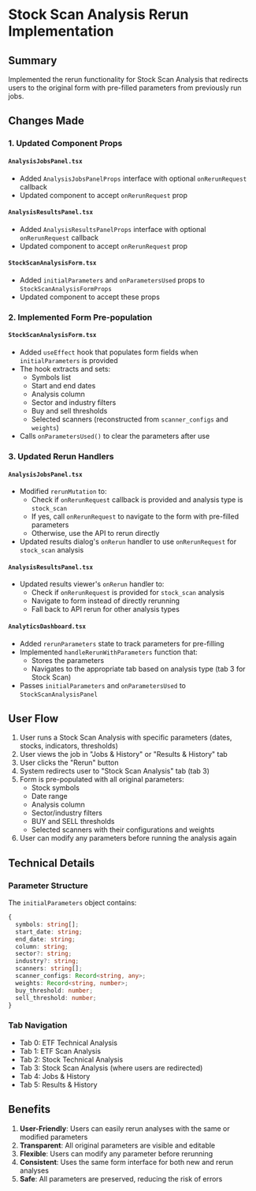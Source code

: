 # Stock Scan Analysis Rerun Implementation

## Summary
Implemented the rerun functionality for Stock Scan Analysis that redirects users to the original form with pre-filled parameters from previously run jobs.

## Changes Made

### 1. **Updated Component Props**

#### `AnalysisJobsPanel.tsx`
- Added `AnalysisJobsPanelProps` interface with optional `onRerunRequest` callback
- Updated component to accept `onRerunRequest` prop

#### `AnalysisResultsPanel.tsx`
- Added `AnalysisResultsPanelProps` interface with optional `onRerunRequest` callback
- Updated component to accept `onRerunRequest` prop

#### `StockScanAnalysisForm.tsx`
- Added `initialParameters` and `onParametersUsed` props to `StockScanAnalysisFormProps`
- Updated component to accept these props

### 2. **Implemented Form Pre-population**

#### `StockScanAnalysisForm.tsx`
- Added `useEffect` hook that populates form fields when `initialParameters` is provided
- The hook extracts and sets:
  - Symbols list
  - Start and end dates
  - Analysis column
  - Sector and industry filters
  - Buy and sell thresholds
  - Selected scanners (reconstructed from `scanner_configs` and `weights`)
- Calls `onParametersUsed()` to clear the parameters after use

### 3. **Updated Rerun Handlers**

#### `AnalysisJobsPanel.tsx`
- Modified `rerunMutation` to:
  - Check if `onRerunRequest` callback is provided and analysis type is `stock_scan`
  - If yes, call `onRerunRequest` to navigate to the form with pre-filled parameters
  - Otherwise, use the API to rerun directly
- Updated results dialog's `onRerun` handler to use `onRerunRequest` for `stock_scan` analysis

#### `AnalysisResultsPanel.tsx`
- Updated results viewer's `onRerun` handler to:
  - Check if `onRerunRequest` is provided for `stock_scan` analysis
  - Navigate to form instead of directly rerunning
  - Fall back to API rerun for other analysis types

#### `AnalyticsDashboard.tsx`
- Added `rerunParameters` state to track parameters for pre-filling
- Implemented `handleRerunWithParameters` function that:
  - Stores the parameters
  - Navigates to the appropriate tab based on analysis type (tab 3 for Stock Scan)
- Passes `initialParameters` and `onParametersUsed` to `StockScanAnalysisPanel`

## User Flow

1. User runs a Stock Scan Analysis with specific parameters (dates, stocks, indicators, thresholds)
2. User views the job in "Jobs & History" or "Results & History" tab
3. User clicks the "Rerun" button
4. System redirects user to "Stock Scan Analysis" tab (tab 3)
5. Form is pre-populated with all original parameters:
   - Stock symbols
   - Date range
   - Analysis column
   - Sector/industry filters
   - BUY and SELL thresholds
   - Selected scanners with their configurations and weights
6. User can modify any parameters before running the analysis again

## Technical Details

### Parameter Structure
The `initialParameters` object contains:
```typescript
{
  symbols: string[];
  start_date: string;
  end_date: string;
  column: string;
  sector?: string;
  industry?: string;
  scanners: string[];
  scanner_configs: Record<string, any>;
  weights: Record<string, number>;
  buy_threshold: number;
  sell_threshold: number;
}
```

### Tab Navigation
- Tab 0: ETF Technical Analysis
- Tab 1: ETF Scan Analysis
- Tab 2: Stock Technical Analysis
- Tab 3: Stock Scan Analysis (where users are redirected)
- Tab 4: Jobs & History
- Tab 5: Results & History

## Benefits

1. **User-Friendly**: Users can easily rerun analyses with the same or modified parameters
2. **Transparent**: All original parameters are visible and editable
3. **Flexible**: Users can modify any parameter before rerunning
4. **Consistent**: Uses the same form interface for both new and rerun analyses
5. **Safe**: All parameters are preserved, reducing the risk of errors

